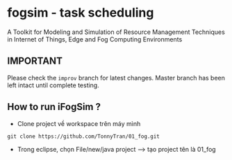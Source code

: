# fogsim - task scheduling
A Toolkit for Modeling and Simulation of Resource Management Techniques in Internet of Things, Edge and Fog Computing Environments

## IMPORTANT
Please check the `improv` branch for latest changes. Master branch has been left intact until complete testing.

## How to run iFogSim ?

* Clone project về workspace trên máy mình
```
git clone https://github.com/TonnyTran/01_fog.git
```
* Trong eclipse, chọn File/new/java project --> tạo project tên  là 01_fog
